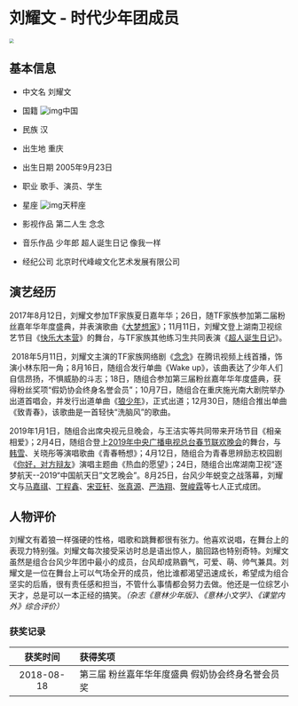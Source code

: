 # 刘耀文 - 时代少年团成员

<img src="C:\Users\一帆\Pictures\刘耀文.webp" style="zoom:50%;" />

## 基本信息

- 中文名   刘耀文
- 国籍      ![img](http://p0.qhimg.com/dr/_32_/t01b5f45af13e3466ba.png)中国
- 民族     汉
- 出生地   重庆
- 出生日期   2005年9月23日
- 职业    歌手、演员、学生

- 星座    ![img](http://p5.qhimg.com/d/inn/0ac33ec5/7.png)天秤座
- 影视作品   第二人生    念念
- 音乐作品    少年郎    超人诞生日记      像我一样
- 经纪公司    北京时代峰峻文化艺术发展有限公司

## **演艺经历**

​      2017年8月12日，刘耀文参加TF家族夏日嘉年华；26日，随TF家族参加第二届粉丝嘉年华年度盛典，并表演歌曲《[大梦想家](https://baike.so.com/doc/7096036-11405162.html)》；11月11日，刘耀文登上湖南卫视综艺节目《[快乐大本营](https://baike.so.com/doc/10955519-11492143.html)》的舞台，与TF家族其他练习生共同表演《[超人诞生日记](https://baike.so.com/doc/27049686-28430351.html)》。

​      2018年5月11日，刘耀文主演的TF家族网络剧《[念念](https://baike.so.com/doc/4255329-4457829.html)》在腾讯视频上线首播，饰演小林东阳一角；8月16日，随组合发行单曲《Wake up》，该曲表达了少年人们自信昂扬，不惧威胁的斗志；18日，随组合参加第三届粉丝嘉年华年度盛典，获得粉丝奖项“假奶协会终身名誉会员”；10月7日，随组合在重庆施光南大剧院举办出道首唱会，并发行出道单曲《[狼少年](https://baike.so.com/doc/7913986-27781240.html)》，正式出道；12月30日，随组合推出单曲《致青春》，该歌曲是一首轻快“洗脑风”的歌曲。

​      2019年1月1日，随组合出席央视元旦晚会，与王洁实等共同带来开场节目《相亲相爱》；2月4日，随组合登上[2019年中央广播电视总台春节联欢晚会](https://baike.so.com/doc/27165462-28558344.html)的舞台，与[韩雪](https://baike.so.com/doc/5310067-5545022.html)、关晓彤等演唱歌曲《青春畅想》；4月12日，随组合为青春思辨励志校园剧《[你好，对方辩友](https://baike.so.com/doc/26540545-30291578.html)》演唱主题曲《热血的愿望》；24日，随组合出席湖南卫视“逐梦航天--2019“中国航天日”文艺晚会”。8月25日，台风少年蜕变之战落幕，刘耀文与[马嘉祺](https://baike.so.com/doc/5108964-27113771.html)、[丁程鑫](https://baike.so.com/doc/24215627-24868754.html)、[宋亚轩](https://baike.so.com/doc/24689754-25589448.html)、[张真源](https://baike.so.com/doc/24235053-25132803.html)、[严浩翔](https://baike.so.com/doc/24936836-25888265.html)、[贺峻霖](https://baike.so.com/doc/24356120-25169548.html)等七人正式成团。

## **人物评价**

​        刘耀文有着狼一样强硬的性格，唱歌和跳舞都很有张力。他喜欢说唱，在舞台上的表现力特别强。刘耀文每次接受采访时总是语出惊人，脑回路也特别奇特。刘耀文虽然是组合台风少年团中最小的成员，台风却成熟霸气，可爱、萌、帅气兼具。刘耀文是一位在舞台上可以气场全开的成员，他比谁都渴望迅速成长，希望成为组合坚实的后盾，很有责任感和担当，不管什么事情都会努力去做。他还是一位综艺小天才，总是可以一本正经的搞笑。*（杂志《意林少年版》、《意林小文学》、《课堂内外》综合评价）*

### 获奖记录

|  获奖时间  | 获得奖项                                           |
| :--------: | :------------------------------------------------- |
| 2018-08-18 | 第三届   粉丝嘉年华年度盛典 假奶协会终身名誉会员奖 |

